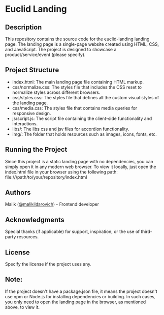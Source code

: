 # Euclid Landing

## Description

This repository contains the source code for the euclid-landing landing page. The landing page is a single-page website created using HTML, CSS, and JavaScript. The project is designed to showcase a product/service/event (please specify).

## Project Structure

- index.html: The main landing page file containing HTML markup.
- css/normalize.css: The styles file that includes the CSS reset to normalize styles across different browsers.
- css/styles.css: The styles file that defines all the custom visual styles of the landing page.
- css/media.css: The styles file that contains media queries for responsive design.
- js/script.js: The script file containing the client-side functionality and interactions.
- libs/: The libs css and jsv files for accordion functionality.
- img/: The folder that holds resources such as images, icons, fonts, etc.

## Running the Project

Since this project is a static landing page with no dependencies, you can simply open it in any modern web browser. To view it locally, just open the index.html file in your browser using the following path: file:///path/to/your/repository/index.html

## Authors

Malik ([@malikildarovich](https://github.com/malikildarovich)) - Frontend developer

## Acknowledgments

Special thanks (if applicable) for support, inspiration, or the use of third-party resources.

## License

Specify the license if the project uses any.

## Note:

If the project doesn't have a package.json file, it means the project doesn't use npm or Node.js for installing dependencies or building. In such cases, you only need to open the landing page in the browser, as mentioned above, to view it.

